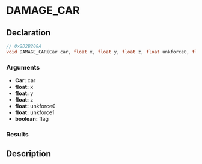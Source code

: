 # DAMAGE_CAR

## Declaration
```cpp
// 0x2D2B208A
void DAMAGE_CAR(Car car, float x, float y, float z, float unkforce0, float unkforce1, boolean flag);
```

### Arguments
- **Car:** car
- **float:** x
- **float:** y
- **float:** z
- **float:** unkforce0
- **float:** unkforce1
- **boolean:** flag

### Results

## Description
